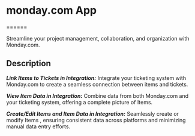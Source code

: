 # monday.com App

======

Streamline your project management, collaboration, and organization with Monday.com.

## Description

**_Link Items to Tickets in Integration:_** Integrate your ticketing system with Monday.com to create a seamless connection between items and tickets.

**_View Item Data in Integration:_** Combine data from both Monday.com and your ticketing system, offering a complete picture of Items.

**_Create/Edit Items and Item Data in Integration:_** Seamlessly create or modify Items , ensuring consistent data across platforms and minimizing manual data entry efforts.
